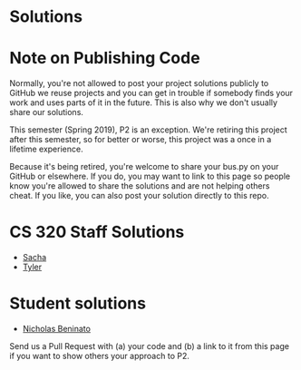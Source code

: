 # Solutions

# Note on Publishing Code

Normally, you're not allowed to post your project solutions publicly
to GitHub we reuse projects and you can get in trouble if somebody
finds your work and uses parts of it in the future.  This is also why
we don't usually share our solutions.

This semester (Spring 2019), P2 is an exception.  We're retiring this
project after this semester, so for better or worse, this project was
a once in a lifetime experience.

Because it's being retired, you're welcome to share your bus.py on
your GitHub or elsewhere.  If you do, you may want to link to this
page so people know you're allowed to share the solutions and are not
helping others cheat.  If you like, you can also post your solution
directly to this repo.

# CS 320 Staff Solutions

* [Sacha](sacha/bus.py)
* [Tyler](tyler/bus.py)

# Student solutions

* [Nicholas Beninato](beninato/bus.py)

Send us a Pull Request with (a) your code and (b) a link to it from
this page if you want to show others your approach to P2.
